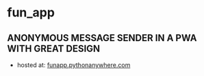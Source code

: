 # fun_app

## ANONYMOUS MESSAGE SENDER IN A PWA WITH GREAT DESIGN
 
- hosted at: [funapp.pythonanywhere.com](https://funapp.pythonanywhere.com)
